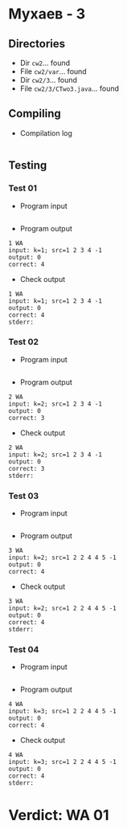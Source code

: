 # Мухаев - 3
## Directories
- Dir `cw2`... found
- File `cw2/var`... found
- Dir `cw2/3`... found
- File `cw2/3/CTwo3.java`... found
## Compiling
- Compilation log
```

```
## Testing
### Test 01
- Program input
```

```
- Program output
```
1 WA
input: k=1; src=1 2 3 4 -1
output: 0
correct: 4

```
- Check output
```
1 WA
input: k=1; src=1 2 3 4 -1
output: 0
correct: 4
stderr:

```
### Test 02
- Program input
```

```
- Program output
```
2 WA
input: k=2; src=1 2 3 4 -1
output: 0
correct: 3

```
- Check output
```
2 WA
input: k=2; src=1 2 3 4 -1
output: 0
correct: 3
stderr:

```
### Test 03
- Program input
```

```
- Program output
```
3 WA
input: k=2; src=1 2 2 4 4 5 -1
output: 0
correct: 4

```
- Check output
```
3 WA
input: k=2; src=1 2 2 4 4 5 -1
output: 0
correct: 4
stderr:

```
### Test 04
- Program input
```

```
- Program output
```
4 WA
input: k=3; src=1 2 2 4 4 5 -1
output: 0
correct: 4

```
- Check output
```
4 WA
input: k=3; src=1 2 2 4 4 5 -1
output: 0
correct: 4
stderr:

```
# Verdict: WA 01
